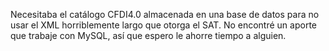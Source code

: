Necesitaba el catálogo CFDI4.0 almacenada en una base de datos para no usar el XML horriblemente largo que otorga el SAT. 
No encontré un aporte que trabaje con MySQL, así que espero le ahorre tiempo a alguien.
